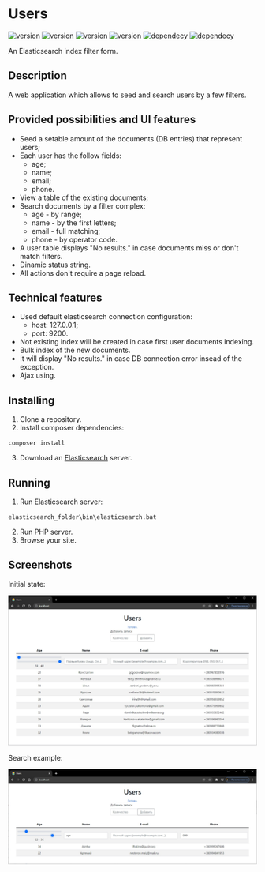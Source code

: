 # Users

[![version](https://img.shields.io/badge/php->=_v5.4.0-blue.svg)](https://www.php.net/downloads.php)
[![version](https://img.shields.io/badge/jquery-v3.6.0-blue.svg)](https://jquery.com/download/)
[![version](https://img.shields.io/badge/bootstrap-v5.1.3-blue.svg)](https://getbootstrap.com/docs/5.1/getting-started/introduction/)
[![version](https://img.shields.io/badge/elasticsearch-v7.15.1-blue.svg)](https://www.elastic.co/downloads/elasticsearch)
[![dependecy](https://img.shields.io/badge/elasticsearch--php-v7.15.0-yellow.svg)](https://github.com/elastic/elasticsearch-php)
[![dependecy](https://img.shields.io/badge/fakerphp-v1.16.0-yellow.svg)](https://github.com/FakerPHP/Faker/)

An Elasticsearch index filter form.

## Description

A web application which allows to seed and search users by a few filters.

## Provided possibilities and UI features

- Seed a setable amount of the documents (DB entries) that represent users;
- Each user has the follow fields:
    - age;
    - name;
    - email;
    - phone.
- View a table of the existing documents;
- Search documents by a filter complex:
    - age - by range;
    - name - by the first letters;
    - email - full matching;
    - phone - by operator code.
- A user table displays "No results." in case documents miss or don't match filters.
- Dinamic status string.
- All actions don't require a page reload.

## Technical features

- Used default elasticsearch connection configuration:
    - host: 127.0.0.1;
    - port: 9200.
- Not existing index will be created in case  first user documents indexing.
- Bulk index of the new documents.
- It will display "No results." in case DB connection error insead of the exception.
- Ajax using.

## Installing

1. Clone a repository.
2. Install composer dependencies:
```
composer install
```
3. Download an [Elasticsearch](https://www.elastic.co/downloads/elasticsearch) server.

## Running

1. Run Elasticsearch server:
```
elasticsearch_folder\bin\elasticsearch.bat
```
2. Run PHP server.
3. Browse your site.

## Screenshots

Initial state:

![Init state](https://raw.githubusercontent.com/mustakrakishe/Users/master/screenshots/screenshot_001_-_init_state.jpg "Init state")

Search example:

![Search example](https://raw.githubusercontent.com/mustakrakishe/Users/master/screenshots/screenshot_002_-_search_example.jpg "Search example")
